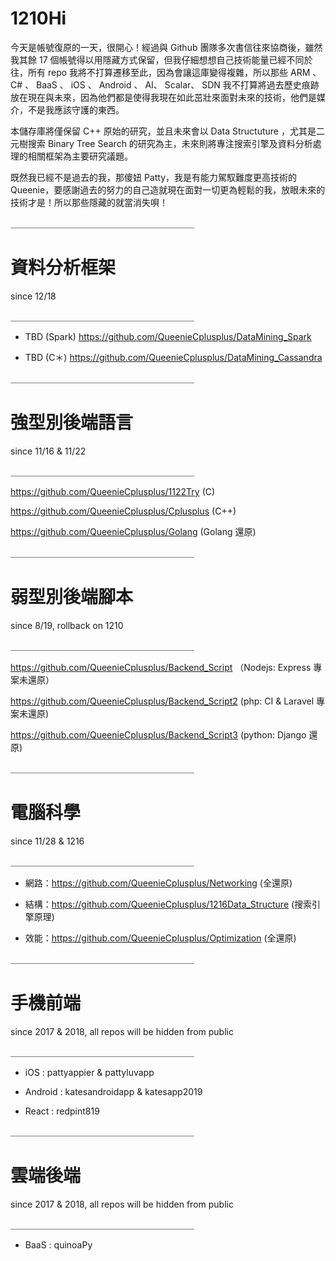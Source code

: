 # 1210Hi

今天是帳號復原的一天，很開心！經過與 Github 團隊多次書信往來協商後，雖然我其餘 17 個帳號得以用隱藏方式保留，但我仔細想想自己技術能量已經不同於往，所有 repo 我將不打算遷移至此，因為會讓這庫變得複雜，所以那些 ARM 、 C# 、 BaaS 、 iOS 、 Android 、 AI、 Scalar、 SDN 我不打算將過去歷史痕跡放在現在與未來，因為他們都是使得我現在如此茁壯來面對未來的技術，他們是媒介，不是我應該守護的東西。

本儲存庫將僅保留 C++ 原始的研究，並且未來會以 Data Structuture ，尤其是二元樹搜索 Binary Tree Search 的研究為主，未來則將專注搜索引擎及資料分析處理的相關框架為主要研究議題。

既然我已經不是過去的我，那傻妞 Patty，我是有能力駕馭難度更高技術的 Queenie，要感謝過去的努力的自己造就現在面對一切更為輕鬆的我，放眼未來的技術才是！所以那些隱藏的就當消失唄！

＿＿＿＿＿＿＿＿＿＿＿＿＿＿＿＿＿＿＿＿＿

# 資料分析框架
since 12/18

＿＿＿＿＿＿＿＿＿＿＿＿＿＿＿＿＿＿＿＿＿

* TBD (Spark) https://github.com/QueenieCplusplus/DataMining_Spark

* TBD (C＊) https://github.com/QueenieCplusplus/DataMining_Cassandra

＿＿＿＿＿＿＿＿＿＿＿＿＿＿＿＿＿＿＿＿＿

# 強型別後端語言
since 11/16 & 11/22

＿＿＿＿＿＿＿＿＿＿＿＿＿＿＿＿＿＿＿＿＿

https://github.com/QueenieCplusplus/1122Try (C)

https://github.com/QueenieCplusplus/Cplusplus (C++)
    
https://github.com/QueenieCplusplus/Golang (Golang 還原)
   
＿＿＿＿＿＿＿＿＿＿＿＿＿＿＿＿＿＿＿＿＿

# 弱型別後端腳本
since 8/19, rollback on 1210

＿＿＿＿＿＿＿＿＿＿＿＿＿＿＿＿＿＿＿＿＿

https://github.com/QueenieCplusplus/Backend_Script （Nodejs: Express 專案未還原）

https://github.com/QueenieCplusplus/Backend_Script2 (php: CI & Laravel 專案未還原)
   
https://github.com/QueenieCplusplus/Backend_Script3 (python: Django 還原)

＿＿＿＿＿＿＿＿＿＿＿＿＿＿＿＿＿＿＿＿＿

# 電腦科學
since 11/28 & 1216

＿＿＿＿＿＿＿＿＿＿＿＿＿＿＿＿＿＿＿＿＿

* 網路：https://github.com/QueenieCplusplus/Networking (全還原)

* 結構：https://github.com/QueenieCplusplus/1216Data_Structure (搜索引擎原理)

* 效能：https://github.com/QueenieCplusplus/Optimization (全還原)   

＿＿＿＿＿＿＿＿＿＿＿＿＿＿＿＿＿＿＿＿＿

# 手機前端 

since 2017 & 2018, all repos will be hidden from public

＿＿＿＿＿＿＿＿＿＿＿＿＿＿＿＿＿＿＿＿＿

* iOS : pattyappier & pattyluvapp

* Android : katesandroidapp & katesapp2019

* React : redpint819

＿＿＿＿＿＿＿＿＿＿＿＿＿＿＿＿＿＿＿＿＿

# 雲端後端

since 2017 & 2018, all repos will be hidden from public

＿＿＿＿＿＿＿＿＿＿＿＿＿＿＿＿＿＿＿＿＿

* BaaS : quinoaPy


